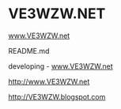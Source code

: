 # VE3WZW.NET
www.VE3WZW.net


README.md

developing - www.VE3WZW.net

http://www.VE3WZW.net

http://VE3WZW.blogspot.com


